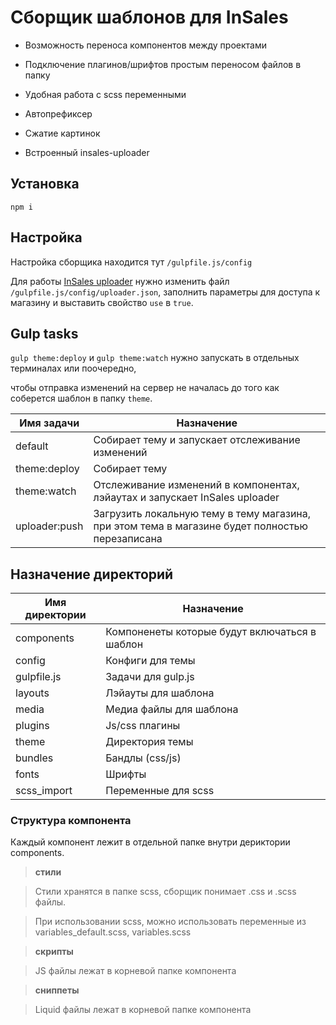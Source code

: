 # Сборщик шаблонов для InSales

- Возможность переноса компонентов между проектами

- Подключение плагинов/шрифтов простым переносом файлов в папку

- Удобная работа с scss переменными

- Автопрефиксер

- Сжатие картинок

- Встроенный insales-uploader


## Установка

```
npm i
```

## Настройка

Настройка сборщика находится тут `/gulpfile.js/config`

Для работы [InSales uploader](https://github.com/VladimirIvanin/insales-uploader) нужно изменить файл `/gulpfile.js/config/uploader.json`, заполнить параметры для доступа к магазину и выставить свойство `use` в `true`.


## Gulp tasks

`gulp theme:deploy` и `gulp theme:watch` нужно запускать в отдельных терминалах или поочередно,

чтобы отправка изменений на сервер не началась до того как соберется шаблон в папку `theme`.

| Имя задачи   | Назначение                                       |
|--------------|--------------------------------------------------|
| default      | Собирает тему и запускает отслеживание изменений |
| theme:deploy | Собирает тему                                    |
| theme:watch  | Отслеживание изменений в компонентах, лэйаутах и запускает InSales uploader   |
| uploader:push| Загрузить локальную тему в тему магазина, при этом тема в магазине будет полностью перезаписана |

## Назначение директорий

| Имя директории | Назначение                                    |
|----------------|-----------------------------------------------|
| components     | Компоненеты которые будут включаться в шаблон |
| config         | Конфиги для темы                              |
| gulpfile.js    | Задачи для gulp.js                            |
| layouts        | Лэйауты для шаблона                           |
| media          | Медиа файлы для шаблона                       |
| plugins        | Js/css плагины                                |
| theme          | Директория темы                               |
| bundles        | Бандлы (css/js)                               |
| fonts          | Шрифты                                        |
| scss_import    | Переменные для scss                           |

### Структура компонента

Каждый компонент лежит в отдельной папке внутри дериктории components.
>**стили**

> Стили хранятся в папке scss, сборщик понимает .css и .scss файлы.

> При использовании scss, можно использовать переменные из variables_default.scss, variables.scss


>**скрипты**

>JS файлы лежат в корневой папке компонента


>**сниппеты**

>Liquid файлы лежат в корневой папке компонента
